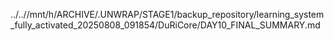 ../..//mnt/h/ARCHIVE/.UNWRAP/STAGE1/backup_repository/learning_system_fully_activated_20250808_091854/DuRiCore/DAY10_FINAL_SUMMARY.md